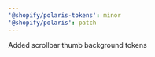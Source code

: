 ```yaml
---
'@shopify/polaris-tokens': minor
'@shopify/polaris': patch
---
```


Added scrollbar thumb background tokens

